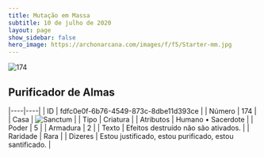```yaml
---
title: Mutação em Massa
subtitle: 10 de julho de 2020
layout: page
show_sidebar: false
hero_image: https://archonarcana.com/images/f/f5/Starter-mm.jpg
---
```


![174](https://cdn.keyforgegame.com/media/card_front/pt/479_174_3PF2M62V5H24_pt.png)

## Purificador de Almas

|----|----|
| ID | fdfc0e0f-6b76-4549-873c-8dbe11d393ce |
| Número | 174 |
| Casa | ![Sanctum](https://archonarcana.com/images/thumb/c/c7/Sanctum.png/22px-Sanctum.png "Santuário") |
| Tipo | Criatura |
| Atributos | Humano • Sacerdote |
| Poder | 5 |
| Armadura | 2 |
| Texto | Efeitos destruído não são ativados. |
| Raridade | Rara |
| Dizeres | Estou justificado, estou purificado,   estou santificado. |
